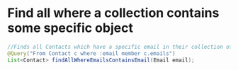 # Find all where a collection contains some specific object
```java
//Finds all Contacts which have a specific email in their collection of emails
@Query("From Contact c where :email member c.emails")
List<Contact> findAllWhereEmailsContainsEmail(Email email);
```